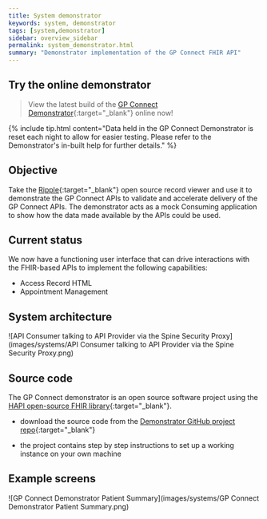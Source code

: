 ```yaml
---
title: System demonstrator
keywords: system, demonstrator
tags: [system,demonstrator]
sidebar: overview_sidebar
permalink: system_demonstrator.html
summary: "Demonstrator implementation of the GP Connect FHIR API"
---
```


## Try the online demonstrator ##

> View the latest build of the [GP Connect Demonstrator](https://orange.testlab.nhs.uk/gpconnect-demonstrator/v0/){:target="_blank"} online now!

{% include tip.html content="Data held in the GP Connect Demonstrator is reset each night to allow for easier testing. Please refer to the Demonstrator's in-built help for further details." %}

## Objective ##

Take the [Ripple](https://ripple.foundation/){:target="_blank"} open source record viewer and use it to demonstrate the GP Connect APIs to validate and accelerate delivery of the GP Connect APIs. The demonstrator acts as a mock Consuming application to show how the data made available by the APIs could be used. 

## Current status ##

We now have a functioning user interface that can drive interactions with the FHIR-based APIs to implement the following capabilities:

- Access Record HTML
- Appointment Management

## System architecture ##

![API Consumer talking to API Provider via the Spine Security Proxy](images/systems/API Consumer talking to API Provider via the Spine Security Proxy.png)

## Source code ##

The GP Connect demonstrator is an open source software project using the [HAPI open-source FHIR library](http://hapifhir.io/){:target="_blank"}.


- download the source code from the
[Demonstrator GitHub project repo](https://github.com/nhs-digital/gpconnect){:target="_blank"}

- the project contains step by step instructions to set up a working instance on your own machine

## Example screens ##

![GP Connect Demonstrator Patient Summary](images/systems/GP Connect Demonstrator Patient Summary.png)
